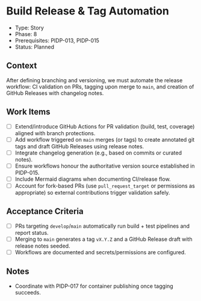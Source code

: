 # Build Release & Tag Automation
- Type: Story
- Phase: 8
- Prerequisites: PIDP-013, PIDP-015
- Status: Planned

## Context
After defining branching and versioning, we must automate the release workflow: CI validation on PRs, tagging upon merge to `main`, and creation of GitHub Releases with changelog notes.

## Work Items
- [ ] Extend/introduce GitHub Actions for PR validation (build, test, coverage) aligned with branch protections.
- [ ] Add workflow triggered on `main` merges (or tags) to create annotated git tags and draft GitHub Releases using release notes.
- [ ] Integrate changelog generation (e.g., based on commits or curated notes).
- [ ] Ensure workflows honour the authoritative version source established in PIDP-015.
- [ ] Include Mermaid diagrams when documenting CI/release flow.
- [ ] Account for fork-based PRs (use `pull_request_target` or permissions as appropriate) so external contributions trigger validation safely.

## Acceptance Criteria
- [ ] PRs targeting `develop`/`main` automatically run build + test pipelines and report status.
- [ ] Merging to `main` generates a tag `vX.Y.Z` and a GitHub Release draft with release notes seeded.
- [ ] Workflows are documented and secrets/permissions are configured.

## Notes
- Coordinate with PIDP-017 for container publishing once tagging succeeds.

